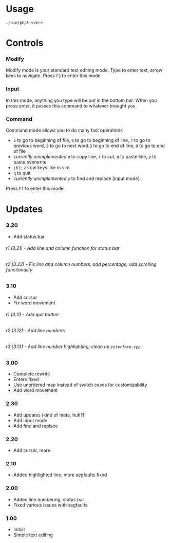 # Usage

`./bin/phpt-<ver>`

# Controls

### Modify

Modify mode is your standard text editing mode. Type to enter text, arrow keys to navigate. Press `F2` to enter this mode

### Input

In this mode, anything you type will be put in the bottom bar. When you press enter, it passes this command to whatever brought you.

### Command

Command mode allows you to do many fast operations

* `5` to go to beginning of file, `6` to go to beginning of line, `7` to go to previous word, `8` to go to next word,`9` to go to end of line, `0` to go to end of file
* *currently unimplemented* `u` to copy line, `i` to cut, `o` to paste line, `p` to paste overwrite
* `jkl;` arrow keys like in vim
* `q` to quit
* *currently unimplemented* `y` to find and replace [input mode]: <find term> <replace term>

Press `F1` to enter this mode 

# Updates

### 3.20 
* Add status bar

###### r1 (3.21) - Add line and column function for status bar

###### r2 (3.22) - Fix line and column numbers, add percentage, add scrolling functionality

### 3.10
* Add cursor
* Fix word movement

###### r1 (3.11) - Add quit button

###### r2 (3.12) - Add line numbers

###### r3 (3.13) - Add line number highlighting, clean up `interface.cpp`

### 3.00
* Complete rewrite
* Enters fixed
* Use unordered map instead of switch cases for customizability
* Add word movement

### 2.30

* Add updates (kind of meta, huh?)
* Add input mode
* Add find and replace

### 2.20

* Add cursor, more

### 2.10

* Added highlighted line, more segfaults fixed

### 2.00

* Added line numbering, status bar
* Fixed various issues with segfaults

### 1.00

* Initial
* Simple text editing




